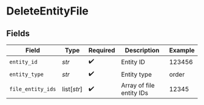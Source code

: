 # DeleteEntityFile


## Fields

| Field                    | Type                     | Required                 | Description              | Example                  |
| ------------------------ | ------------------------ | ------------------------ | ------------------------ | ------------------------ |
| `entity_id`              | *str*                    | :heavy_check_mark:       | Entity ID                | 123456                   |
| `entity_type`            | *str*                    | :heavy_check_mark:       | Entity type              | order                    |
| `file_entity_ids`        | list[*str*]              | :heavy_check_mark:       | Array of file entity IDs | 12345                    |